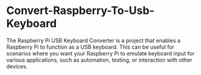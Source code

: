# Convert-Raspberry-To-Usb-Keyboard
The Raspberry Pi USB Keyboard Converter is a project that enables a Raspberry Pi to function as a USB keyboard. This can be useful for scenarios where you want your Raspberry Pi to emulate keyboard input for various applications, such as automation, testing, or interaction with other devices.
